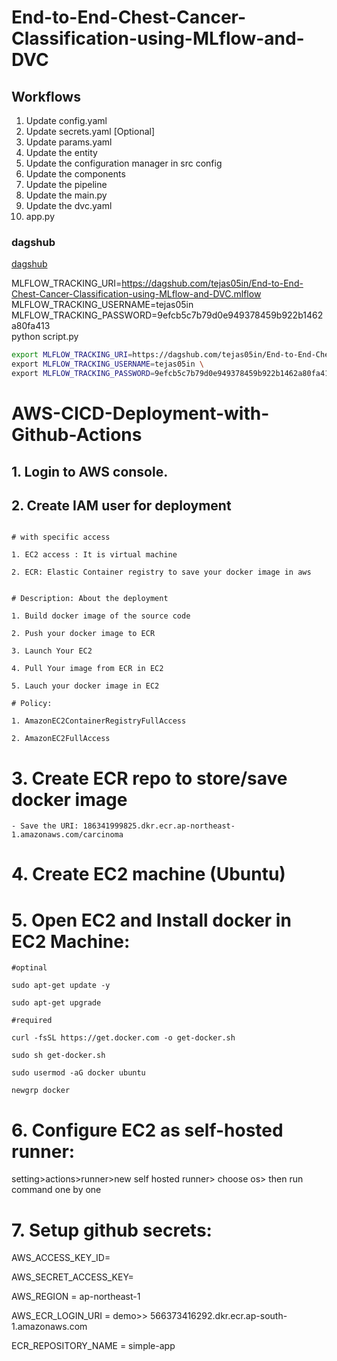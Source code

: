 # End-to-End-Chest-Cancer-Classification-using-MLflow-and-DVC


## Workflows

1. Update config.yaml
2. Update secrets.yaml [Optional]
3. Update params.yaml
4. Update the entity
5. Update the configuration manager in src config
6. Update the components
7. Update the pipeline 
8. Update the main.py
9. Update the dvc.yaml
10. app.py



### dagshub
[dagshub](https://dagshub.com/)


MLFLOW_TRACKING_URI=https://dagshub.com/tejas05in/End-to-End-Chest-Cancer-Classification-using-MLflow-and-DVC.mlflow \
MLFLOW_TRACKING_USERNAME=tejas05in \
MLFLOW_TRACKING_PASSWORD=9efcb5c7b79d0e949378459b922b1462a80fa413 \
python script.py



```bash
export MLFLOW_TRACKING_URI=https://dagshub.com/tejas05in/End-to-End-Chest-Cancer-Classification-using-MLflow-and-DVC.mlflow \
export MLFLOW_TRACKING_USERNAME=tejas05in \
export MLFLOW_TRACKING_PASSWORD=9efcb5c7b79d0e949378459b922b1462a80fa413 \

```

# AWS-CICD-Deployment-with-Github-Actions

## 1. Login to AWS console.
## 2. Create IAM user for deployment

```

# with specific access

1. EC2 access : It is virtual machine

2. ECR: Elastic Container registry to save your docker image in aws


# Description: About the deployment

1. Build docker image of the source code

2. Push your docker image to ECR

3. Launch Your EC2 

4. Pull Your image from ECR in EC2

5. Lauch your docker image in EC2

# Policy:

1. AmazonEC2ContainerRegistryFullAccess

2. AmazonEC2FullAccess

```
# 3. Create ECR repo to store/save docker image
```
- Save the URI: 186341999825.dkr.ecr.ap-northeast-1.amazonaws.com/carcinoma
```
# 4. Create EC2 machine (Ubuntu)
# 5. Open EC2 and Install docker in EC2 Machine:

```
#optinal

sudo apt-get update -y

sudo apt-get upgrade

#required

curl -fsSL https://get.docker.com -o get-docker.sh

sudo sh get-docker.sh

sudo usermod -aG docker ubuntu

newgrp docker
```

# 6. Configure EC2 as self-hosted runner:

setting>actions>runner>new self hosted runner> choose os> then run command one by one

# 7. Setup github secrets:
AWS_ACCESS_KEY_ID=

AWS_SECRET_ACCESS_KEY=

AWS_REGION = ap-northeast-1

AWS_ECR_LOGIN_URI = demo>>  566373416292.dkr.ecr.ap-south-1.amazonaws.com

ECR_REPOSITORY_NAME = simple-app